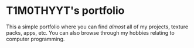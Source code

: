 # T1M0THYYT's portfolio
This a simple portfolio where you can find *almost* all of my projects, texture packs, apps, etc.
You can also browse through my hobbies relating to computer programming. 